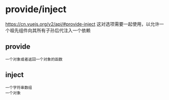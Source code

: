 # provide/inject
  https://cn.vuejs.org/v2/api/#provide-inject
  这对选项需要一起使用，以允许一个祖先组件向其所有子孙后代注入一个依赖

  ## provide
    一个对象或者返回一个对象的函数
  ## inject
    一个字符串数组
    一个对象
